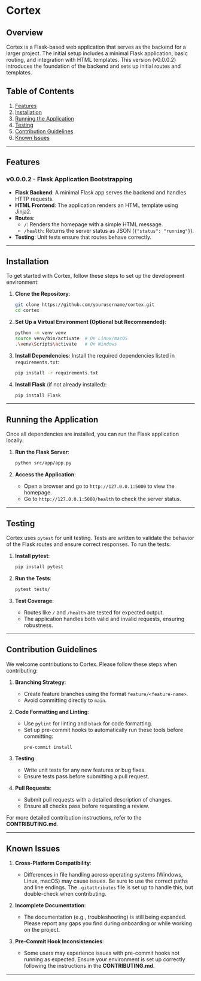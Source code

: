 # **Cortex**

## **Overview**

Cortex is a Flask-based web application that serves as the backend for a larger project. The initial setup includes a minimal Flask application, basic routing, and integration with HTML templates. This version (v0.0.0.2) introduces the foundation of the backend and sets up initial routes and templates.

## **Table of Contents**
1. [Features](#features)
2. [Installation](#installation)
3. [Running the Application](#running-the-application)
4. [Testing](#testing)
5. [Contribution Guidelines](#contribution-guidelines)
6. [Known Issues](#known-issues)

---

## **Features**

### **v0.0.0.2 - Flask Application Bootstrapping**
- **Flask Backend**: A minimal Flask app serves the backend and handles HTTP requests.
- **HTML Frontend**: The application renders an HTML template using Jinja2.
- **Routes**:
  - `/`: Renders the homepage with a simple HTML message.
  - `/health`: Returns the server status as JSON (`{"status": "running"}`).
- **Testing**: Unit tests ensure that routes behave correctly.

---

## **Installation**

To get started with Cortex, follow these steps to set up the development environment:

1. **Clone the Repository**:
   ```bash
   git clone https://github.com/yourusername/cortex.git
   cd cortex
   ```

2. **Set Up a Virtual Environment (Optional but Recommended)**:
   ```bash
   python -m venv venv
   source venv/bin/activate  # On Linux/macOS
   .\venv\Scripts\activate   # On Windows
   ```

3. **Install Dependencies**:
   Install the required dependencies listed in `requirements.txt`:
   ```bash
   pip install -r requirements.txt
   ```

4. **Install Flask** (if not already installed):
   ```bash
   pip install Flask
   ```

---

## **Running the Application**

Once all dependencies are installed, you can run the Flask application locally:

1. **Run the Flask Server**:
   ```bash
   python src/app/app.py
   ```

2. **Access the Application**:
   - Open a browser and go to `http://127.0.0.1:5000` to view the homepage.
   - Go to `http://127.0.0.1:5000/health` to check the server status.

---

## **Testing**

Cortex uses `pytest` for unit testing. Tests are written to validate the behavior of the Flask routes and ensure correct responses. To run the tests:

1. **Install pytest**:
   ```bash
   pip install pytest
   ```

2. **Run the Tests**:
   ```bash
   pytest tests/
   ```

3. **Test Coverage**:
   - Routes like `/` and `/health` are tested for expected output.
   - The application handles both valid and invalid requests, ensuring robustness.

---

## **Contribution Guidelines**

We welcome contributions to Cortex. Please follow these steps when contributing:

1. **Branching Strategy**:
   - Create feature branches using the format `feature/<feature-name>`.
   - Avoid committing directly to `main`.

2. **Code Formatting and Linting**:
   - Use `pylint` for linting and `black` for code formatting.
   - Set up pre-commit hooks to automatically run these tools before committing:
     ```bash
     pre-commit install
     ```

3. **Testing**:
   - Write unit tests for any new features or bug fixes.
   - Ensure tests pass before submitting a pull request.

4. **Pull Requests**:
   - Submit pull requests with a detailed description of changes.
   - Ensure all checks pass before requesting a review.

For more detailed contribution instructions, refer to the **CONTRIBUTING.md**.

---

## **Known Issues**

1. **Cross-Platform Compatibility**:
   - Differences in file handling across operating systems (Windows, Linux, macOS) may cause issues. Be sure to use the correct paths and line endings. The `.gitattributes` file is set up to handle this, but double-check when contributing.

2. **Incomplete Documentation**:
   - The documentation (e.g., troubleshooting) is still being expanded. Please report any gaps you find during onboarding or while working on the project.

3. **Pre-Commit Hook Inconsistencies**:
   - Some users may experience issues with pre-commit hooks not running as expected. Ensure your environment is set up correctly following the instructions in the **CONTRIBUTING.md**.

---